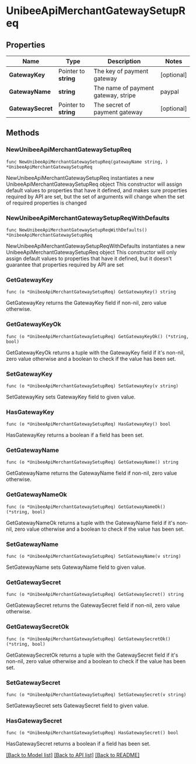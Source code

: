 # UnibeeApiMerchantGatewaySetupReq

## Properties

Name | Type | Description | Notes
------------ | ------------- | ------------- | -------------
**GatewayKey** | Pointer to **string** | The key of payment gateway | [optional] 
**GatewayName** | **string** | The name of payment gateway, stripe|paypal|changelly | 
**GatewaySecret** | Pointer to **string** | The secret of payment gateway | [optional] 

## Methods

### NewUnibeeApiMerchantGatewaySetupReq

`func NewUnibeeApiMerchantGatewaySetupReq(gatewayName string, ) *UnibeeApiMerchantGatewaySetupReq`

NewUnibeeApiMerchantGatewaySetupReq instantiates a new UnibeeApiMerchantGatewaySetupReq object
This constructor will assign default values to properties that have it defined,
and makes sure properties required by API are set, but the set of arguments
will change when the set of required properties is changed

### NewUnibeeApiMerchantGatewaySetupReqWithDefaults

`func NewUnibeeApiMerchantGatewaySetupReqWithDefaults() *UnibeeApiMerchantGatewaySetupReq`

NewUnibeeApiMerchantGatewaySetupReqWithDefaults instantiates a new UnibeeApiMerchantGatewaySetupReq object
This constructor will only assign default values to properties that have it defined,
but it doesn't guarantee that properties required by API are set

### GetGatewayKey

`func (o *UnibeeApiMerchantGatewaySetupReq) GetGatewayKey() string`

GetGatewayKey returns the GatewayKey field if non-nil, zero value otherwise.

### GetGatewayKeyOk

`func (o *UnibeeApiMerchantGatewaySetupReq) GetGatewayKeyOk() (*string, bool)`

GetGatewayKeyOk returns a tuple with the GatewayKey field if it's non-nil, zero value otherwise
and a boolean to check if the value has been set.

### SetGatewayKey

`func (o *UnibeeApiMerchantGatewaySetupReq) SetGatewayKey(v string)`

SetGatewayKey sets GatewayKey field to given value.

### HasGatewayKey

`func (o *UnibeeApiMerchantGatewaySetupReq) HasGatewayKey() bool`

HasGatewayKey returns a boolean if a field has been set.

### GetGatewayName

`func (o *UnibeeApiMerchantGatewaySetupReq) GetGatewayName() string`

GetGatewayName returns the GatewayName field if non-nil, zero value otherwise.

### GetGatewayNameOk

`func (o *UnibeeApiMerchantGatewaySetupReq) GetGatewayNameOk() (*string, bool)`

GetGatewayNameOk returns a tuple with the GatewayName field if it's non-nil, zero value otherwise
and a boolean to check if the value has been set.

### SetGatewayName

`func (o *UnibeeApiMerchantGatewaySetupReq) SetGatewayName(v string)`

SetGatewayName sets GatewayName field to given value.


### GetGatewaySecret

`func (o *UnibeeApiMerchantGatewaySetupReq) GetGatewaySecret() string`

GetGatewaySecret returns the GatewaySecret field if non-nil, zero value otherwise.

### GetGatewaySecretOk

`func (o *UnibeeApiMerchantGatewaySetupReq) GetGatewaySecretOk() (*string, bool)`

GetGatewaySecretOk returns a tuple with the GatewaySecret field if it's non-nil, zero value otherwise
and a boolean to check if the value has been set.

### SetGatewaySecret

`func (o *UnibeeApiMerchantGatewaySetupReq) SetGatewaySecret(v string)`

SetGatewaySecret sets GatewaySecret field to given value.

### HasGatewaySecret

`func (o *UnibeeApiMerchantGatewaySetupReq) HasGatewaySecret() bool`

HasGatewaySecret returns a boolean if a field has been set.


[[Back to Model list]](../README.md#documentation-for-models) [[Back to API list]](../README.md#documentation-for-api-endpoints) [[Back to README]](../README.md)


